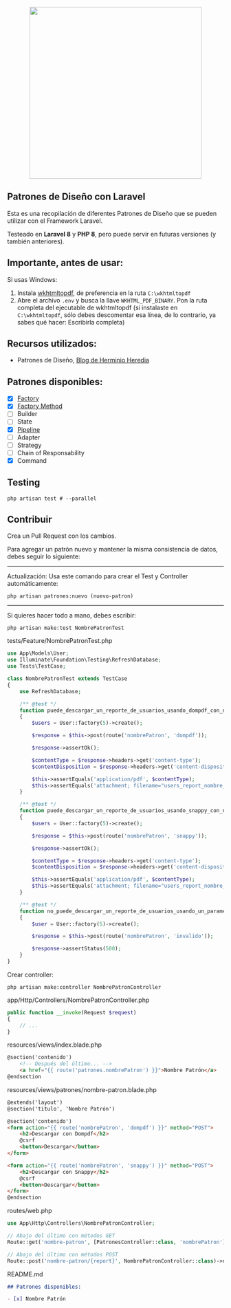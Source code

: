 <p align="center"><a href="https://laravel.com" target="_blank"><img src="https://raw.githubusercontent.com/laravel/art/master/logo-lockup/5%20SVG/2%20CMYK/1%20Full%20Color/laravel-logolockup-cmyk-red.svg" width="400"></a></p>

## Patrones de Diseño con Laravel

Esta es una recopilación de diferentes Patrones de Diseño que se pueden utilizar con el Framework Laravel.

Testeado en **Laravel 8** y **PHP 8**, pero puede servir en futuras versiones (y también anteriores).

## Importante, antes de usar:

Si usas Windows:
1. Instala [wkhtmltopdf](https://wkhtmltopdf.org/downloads.html), de preferencia en la ruta ```C:\wkhtmltopdf``` 
2. Abre el archivo `.env` y busca la llave `WKHTML_PDF_BINARY`. Pon la ruta completa del ejecutable de wkhtmltopdf (si instalaste en ```C:\wkhtmltopdf```, sólo debes descomentar esa línea, de lo contrario, ya sabes qué hacer: Escribirla completa)

## Recursos utilizados:
- Patrones de Diseño, [Blog de Herminio Heredia](https://herminioheredia.com.mx/)

## Patrones disponibles:
- [x] [Factory](https://github.com/sebacarrasco93/patrones-laravel/commit/16c29acafb6f4136ff0b52b121e8d215e2092890)
- [x] [Factory Method](https://github.com/sebacarrasco93/patrones-laravel/commit/02b3950fbb9b8177c37ff7e03f36422600bdeb3f)
- [ ] Builder
- [ ] State
- [x] [Pipeline](https://github.com/sebacarrasco93/patrones-laravel/commit/51d2dfcb1f71e9cd76c9413a61ec84f9e6127235)
- [ ] Adapter
- [ ] Strategy
- [ ] Chain of Responsability
- [x] Command

## Testing
```shell
php artisan test # --parallel
```

## Contribuir
Crea un Pull Request con los cambios.

Para agregar un patrón nuevo y mantener la misma consistencia de datos, debes seguir lo siguiente:

---
Actualización: Usa este comando para crear el Test y Controller automáticamente:
```shell
php artisan patrones:nuevo (nuevo-patron)
```
---

Si quieres hacer todo a mano, debes escribir:

```shell
php artisan make:test NombrePatronTest
```

tests/Feature/NombrePatronTest.php
```php
use App\Models\User;
use Illuminate\Foundation\Testing\RefreshDatabase;
use Tests\TestCase;

class NombrePatronTest extends TestCase
{
    use RefreshDatabase;

    /** @test */
    function puede_descargar_un_reporte_de_usuarios_usando_dompdf_con_nombre_del_patron()
    {
        $users = User::factory(5)->create();

        $response = $this->post(route('nombrePatron', 'dompdf'));

        $response->assertOk();

        $contentType = $response->headers->get('content-type');
        $contentDisposition = $response->headers->get('content-disposition');

        $this->assertEquals('application/pdf', $contentType);
        $this->assertEquals('attachment; filename="users_report_nombre_patron.pdf"', $contentDisposition);
    }

    /** @test */
    function puede_descargar_un_reporte_de_usuarios_usando_snappy_con_nombre_del_patron()
    {
        $users = User::factory(5)->create();

        $response = $this->post(route('nombrePatron', 'snappy'));

        $response->assertOk();

        $contentType = $response->headers->get('content-type');
        $contentDisposition = $response->headers->get('content-disposition');

        $this->assertEquals('application/pdf', $contentType);
        $this->assertEquals('attachment; filename="users_report_nombre_patron.pdf"', $contentDisposition);
    }

    /** @test */
    function no_puede_descargar_un_reporte_de_usuarios_usando_un_parametro_invalido_con_nombre_del_patron()
    {
        $user = User::factory(5)->create();

        $response = $this->post(route('nombrePatron', 'invalido'));

        $response->assertStatus(500);
    }
}
```

Crear controller:
```shell
php artisan make:controller NombrePatronController
```

app/Http/Controllers/NombrePatronController.php
```php
public function __invoke(Request $request)
{
    // ...
}

```

resources/views/index.blade.php
```html
@section('contenido')
    <!-- Después del último... -->
    <a href="{{ route('patrones.nombrePatron') }}">Nombre Patrón</a>
@endsection
```

resources/views/patrones/nombre-patron.blade.php
```html
@extends('layout')
@section('titulo', 'Nombre Patrón')

@section('contenido')
<form action="{{ route('nombrePatron', 'dompdf') }}" method="POST">
    <h2>Descargar con Dompdf</h2>
    @csrf
    <button>Descargar</button>
</form>

<form action="{{ route('nombrePatron', 'snappy') }}" method="POST">
    <h2>Descargar con Snappy</h2>
    @csrf
    <button>Descargar</button>
</form>
@endsection
```

routes/web.php
```php
use App\Http\Controllers\NombrePatronController;

// Abajo del último con métodos GET
Route::get('nombre-patron', [PatronesController::class, 'nombrePatron'])->name('patrones.nombrePatron');

// Abajo del último con métodos POST
Route::post('nombre-patron/{report}', NombrePatronController::class)->name('nombrePatron');
```

README.md
```markdown
## Patrones disponibles:

- [x] Nombre Patrón
```
